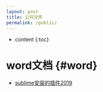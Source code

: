```yaml
---
layout: post
title: 公共文件
permalink: /public/
---
```


* content
{:toc}


word文档						{#word}
===================================

- [sublime安装的插件2019](https://view.officeapps.live.com/op/view.aspx?src=https://zydemo.github.io/public/doc/sublime安装的插件2019.docx)

